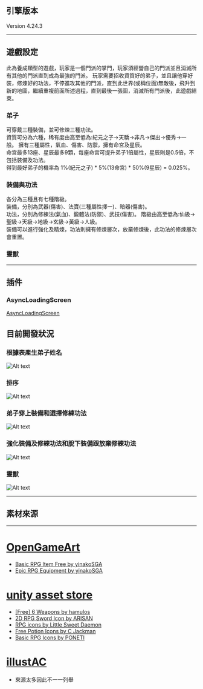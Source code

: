 ## 引擎版本    

Version 4.24.3

* * * 

## 遊戲設定  
此為養成類型的遊戲，玩家是一個門派的掌門，玩家須經營自己的門派並且消滅所有其他的門派直到成為最強的門派。
玩家需要招收資質好的弟子，並且讓他穿好裝，修煉好的功法，不停進攻其他的門派，直到此世界(或稱位面)無敵後，飛升到新的地圖，繼續重複前面所述過程，直到最後一張圖，消滅所有門派後，此遊戲結束。  

### 弟子  
可穿戴三種裝備，並可修煉三種功法。  
資質可分為六種，稀有度由高至低為:紀元之子->天驕->非凡->傑出->優秀->一般。 
擁有三種屬性，氣血、傷害、防禦，擁有命宮及星辰。  
命宮最多13座、星辰最多9顆，每座命宮可提升弟子1倍屬性，星辰則是0.5倍，不包括裝備及功法。  
得到最好弟子的機率為 1%(紀元之子) * 5%(13命宮) * 50%(9星辰) = 0.025%。  

### 裝備與功法
各分為三種且有七種階級。  
裝備，分別為武器(傷害)、法寶(三種屬性擇一)、暗器(傷害)。  
功法，分別為修練法(氣血)、鍛體法(防禦)、武技(傷害)。 
階級由高至低為:仙級->聖級->天級->地級->玄級->黃級->人級。  
裝備可以進行強化及精煉，功法則擁有修煉層次，放棄修煉後，此功法的修煉層次會重置。  

### 靈獸  

* * *
## 插件
  
### AsyncLoadingScreen  

[AsyncLoadingScreen](https://github.com/truong-bui/AsyncLoadingScreen)  

## 目前開發狀況  

### 根據表產生弟子姓名  
![Alt text](/gif/Name.gif)  
### 排序  
![Alt text](/gif/Sort.gif)  
### 弟子穿上裝備和選擇修練功法  
![Alt text](/gif/UseItem.gif) 
### 強化裝備及修練功法和脫下裝備跟放棄修練功法    
![Alt text](/gif/Enhanceandremove.gif)  
### 靈獸
![Alt text](/gif/SpiritBeast.gif)  
* * *  

## 素材來源    

* * *  

# [OpenGameArt](https://opengameart.org/)  
* [Basic RPG Item Free by yinakoSGA](https://opengameart.org/contentbasic-rpg-item-icons-free)  
* [Epic RPG Equipment by yinakoSGA](https://opengameart.org/content/epic-rpg-equipment)  
# [unity asset store](https://assetstore.unity.com/)  
* [[Free] 6 Weapons by hamulos](https://assetstore.unity.com/packages/2d/gui/icons/free-6-weapons-136192)  
* [2D RPG Sword Icon by ARISAN](https://assetstore.unity.com/packages/2d/gui/icons/2d-rpg-sword-icon-69372)  
* [RPG icons by Little Sweet Daemon](https://assetstore.unity.com/packages/2d/gui/icons/rpg-icons-89109)  
* [Free Potion Icons by C Jackman](https://assetstore.unity.com/packages/2d/gui/icons/free-potion-icons-157018)  
* [Basic RPG Icons by PONETI](https://assetstore.unity.com/packages/2d/gui/icons/basic-rpg-icons-181301)  
# [illustAC](https://ac-illust.com/tw)   
* 來源太多因此不一一列舉  
